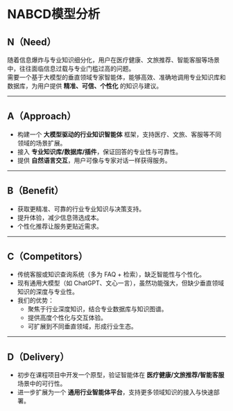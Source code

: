 # **NABCD模型分析**

## N（Need）

随着信息爆炸与专业知识细分化，用户在医疗健康、文旅推荐、智能客服等场景中，往往面临信息过载与专业门槛过高的问题。  
需要一个基于大模型的垂直领域专家智能体，能够高效、准确地调用专业知识库和数据库，为用户提供 **精准、可信、个性化** 的知识与建议。  

---

## A（Approach）

* 构建一个 **大模型驱动的行业知识智能体** 框架，支持医疗、文旅、客服等不同领域的场景扩展。  
* 接入 **专业知识库/数据库/插件**，保证回答的专业性与可靠性。  
* 提供 **自然语言交互**，用户可像与专家对话一样获得服务。  

---

## B（Benefit）

  * 获取更精准、可靠的行业专业知识与决策支持。  
  * 提升体验，减少信息筛选成本。  
  * 个性化推荐让服务更贴近需求。

---

## C（Competitors）

* 传统客服或知识查询系统（多为 FAQ + 检索），缺乏智能性与个性化。  
* 现有通用大模型（如 ChatGPT、文心一言），虽然功能强大，但缺少垂直领域知识的深度与专业性。  
* 我们的优势：  
  * 聚焦于行业深度知识，结合专业数据库与知识图谱。  
  * 提供高度个性化与交互体验。  
  * 可扩展到不同垂直领域，形成行业生态。  

---

## D（Delivery）

* 初步在课程项目中开发一个原型，验证智能体在 **医疗健康/文旅推荐/智能客服** 场景中的可行性。  
* 进一步扩展为一个 **通用行业智能体平台**，支持更多领域知识的接入与快速部署。  
